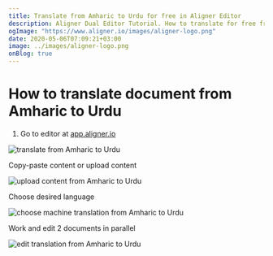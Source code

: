 ```yaml
---
title: Translate from Amharic to Urdu for free in Aligner Editor
description: Aligner Dual Editor Tutorial. How to translate for free from Amharic to Urdu. Aligner is multilingual document management platform. 
ogImage: "https://www.aligner.io/images/aligner-logo.png"
date: 2020-05-06T07:09:21+03:00
image: ../images/aligner-logo.png
onBlog: true
---
```


# How to translate document from Amharic to Urdu

1. Go to editor at [app.aligner.io](https://app.aligner.io "Aligner App web page")

![translate from Amharic to Urdu](../aligner-blank-editor.png "translate from Amharic to Urdu")

Copy-paste content or upload content

![upload content from Amharic to Urdu](../aligner-uploaded-document.png "upload content from Amharic to Urdu")

Choose desired language

![choose machine translation from Amharic to Urdu](../aligner-language-dropdown.png "choose machine translation from Amharic to Urdu")

Work and edit 2 documents in parallel

![edit translation from Amharic to Urdu](../aligner-double-sitded-editor.png "edit translation from Amharic to Urdu")

